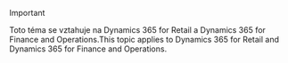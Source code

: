 > [!IMPORTANT]
> <span data-ttu-id="e6e24-101">Toto téma se vztahuje na Dynamics 365 for Retail a Dynamics 365 for Finance and Operations.</span><span class="sxs-lookup"><span data-stu-id="e6e24-101">This topic applies to Dynamics 365 for Retail and Dynamics 365 for Finance and Operations.</span></span>

